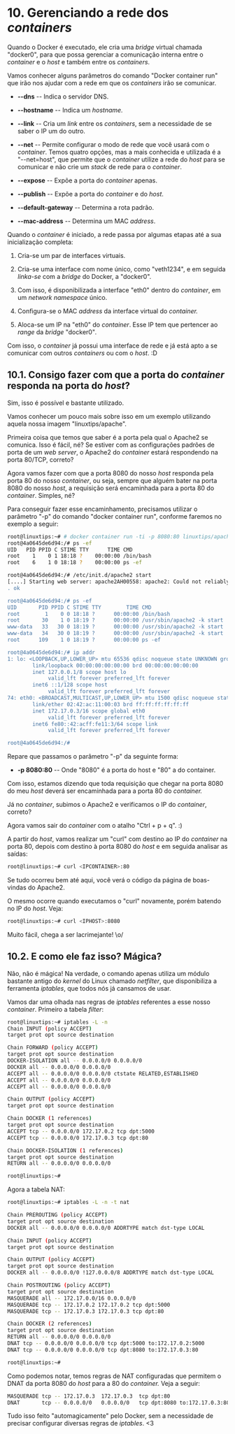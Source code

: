 # 10. Gerenciando a rede dos *containers*

Quando o Docker é executado, ele cria uma *bridge* virtual chamada
"docker0", para que possa gerenciar a comunicação interna entre o
*container* e o *host* e também entre os *containers*.

Vamos conhecer alguns parâmetros do comando "Docker container run" que
irão nos ajudar com a rede em que os *containers* irão se comunicar.

-   **\--dns** -- Indica o servidor DNS.

-   **\--hostname** -- Indica um *hostname.*

-   **\--link** -- Cria um *link* entre os *containers*, sem a necessidade de se saber o IP um do outro.

-   **\--net** -- Permite configurar o modo de rede que você usará com o *container*. Temos quatro opções, mas a mais conhecida e utilizada é a "\--net=host", que permite que o *container* utilize a rede do *host* para se comunicar e não crie um *stack* de rede para o *container*.

-   **\--expose** -- Expõe a porta do *container* apenas.

-   **\--publish** -- Expõe a porta do *container* e do *host*.

-   **\--default-gateway** -- Determina a rota padrão.

-   **\--mac-address** -- Determina um MAC *address*.

Quando o *container* é iniciado, a rede passa por algumas etapas até a
sua inicialização completa:

1.  Cria-se um par de interfaces virtuais.

2.  Cria-se uma interface com nome único, como "veth1234", e em seguida *linka-se* com a *bridge* do Docker, a "docker0".

3.  Com isso, é disponibilizada a interface "eth0" dentro do *container*, em um *network namespace* único.

4.  Configura-se o MAC *address* da interface virtual do *container.*

5.  Aloca-se um IP na "eth0" do *container*. Esse IP tem que pertencer ao *range* da *bridge* "docker0"*.*

Com isso, o *container* já possui uma interface de rede e já está apto a
se comunicar com outros *containers* ou com o *host*. :D

## 10.1. Consigo fazer com que a porta do *container* responda na porta do *host*?

Sim, isso é possível e bastante utilizado.

Vamos conhecer um pouco mais sobre isso em um exemplo utilizando aquela
nossa imagem "linuxtips/apache".

Primeira coisa que temos que saber é a porta pela qual o Apache2 se
comunica. Isso é fácil, né? Se estiver com as configurações padrões de
porta de um *web server*, o Apache2 do *container* estará respondendo na
porta 80/TCP, correto?

Agora vamos fazer com que a porta 8080 do nosso *host* responda pela
porta 80 do nosso *container*, ou seja, sempre que alguém bater na porta
8080 do nosso *host*, a requisição será encaminhada para a porta 80 do
*container*. Simples, né?

Para conseguir fazer esse encaminhamento, precisamos utilizar o
parâmetro "-p" do comando "docker container run", conforme faremos no
exemplo a seguir:

```bash
root@linuxtips:~# # docker container run -ti -p 8080:80 linuxtips/apache:1.0 /bin/bash
root@4a0645de6d94:/# ps -ef
UID   PID PPID C STIME TTY      TIME CMD
root    1    0 1 18:18 ?    00:00:00 /bin/bash
root    6    1 0 18:18 ?    00:00:00 ps -ef

root@4a0645de6d94:/# /etc/init.d/apache2 start
[....] Starting web server: apache2AH00558: apache2: Could not reliably determine the server's fully qualified domain name, using 172.17.0.3. Set the 'ServerName' directive globally to suppress this message
. ok

root@4a0645de6d94:/# ps -ef
UID       PID PPID C STIME TTY        TIME CMD
root        1    0 0 18:18 ?      00:00:00 /bin/bash
root       30    1 0 18:19 ?      00:00:00 /usr/sbin/apache2 -k start
www-data   33   30 0 18:19 ?      00:00:00 /usr/sbin/apache2 -k start
www-data   34   30 0 18:19 ?      00:00:00 /usr/sbin/apache2 -k start
root      109    1 0 18:19 ?      00:00:00 ps -ef

root@4a0645de6d94:/# ip addr
1: lo: <LOOPBACK,UP,LOWER_UP> mtu 65536 qdisc noqueue state UNKNOWN group default
        link/loopback 00:00:00:00:00:00 brd 00:00:00:00:00:00
        inet 127.0.0.1/8 scope host lo
             valid_lft forever preferred_lft forever
        inet6 ::1/128 scope host
             valid_lft forever preferred_lft forever
74: eth0: <BROADCAST,MULTICAST,UP,LOWER_UP> mtu 1500 qdisc noqueue state UP group default
        link/ether 02:42:ac:11:00:03 brd ff:ff:ff:ff:ff:ff
        inet 172.17.0.3/16 scope global eth0
             valid_lft forever preferred_lft forever
        inet6 fe80::42:acff:fe11:3/64 scope link
             valid_lft forever preferred_lft forever

root@4a0645de6d94:/#
```

Repare que passamos o parâmetro "-p" da seguinte forma:

-   **-p 8080:80** -- Onde "8080" é a porta do host e "80" a do container.

Com isso, estamos dizendo que toda requisição que chegar na porta 8080
do meu *host* deverá ser encaminhada para a porta 80 do *container.*

Já no *container*, subimos o Apache2 e verificamos o IP do *container*,
correto?

Agora vamos sair do *container* com o atalho "Ctrl + p + q". :)

A partir do *host*, vamos realizar um "curl" com destino ao IP do
*container* na porta 80, depois com destino à porta 8080 do *host* e em
seguida analisar as saídas:

```bash
root@linuxtips:~# curl <IPCONTAINER>:80
```

Se tudo ocorreu bem até aqui, você verá o código da página de
boas-vindas do Apache2.

O mesmo ocorre quando executamos o "curl" novamente, porém batendo no IP
do *host*. Veja:

```bash
root@linuxtips:~# curl <IPHOST>:8080
```

Muito fácil, chega a ser lacrimejante! \\o/

## 10.2. E como ele faz isso? Mágica?

Não, não é mágica! Na verdade, o comando apenas utiliza um módulo
bastante antigo do *kernel* do Linux chamado *netfilter*, que
disponibiliza a ferramenta *iptables*, que todos nós já cansamos de
usar.

Vamos dar uma olhada nas regras de *iptables* referentes a esse nosso
*container*. Primeiro a tabela *filter*:

```bash
root@linuxtips:~# iptables -L -n
Chain INPUT (policy ACCEPT)
target prot opt source destination

Chain FORWARD (policy ACCEPT)
target prot opt source destination
DOCKER-ISOLATION all -- 0.0.0.0/0 0.0.0.0/0
DOCKER all -- 0.0.0.0/0 0.0.0.0/0
ACCEPT all -- 0.0.0.0/0 0.0.0.0/0 ctstate RELATED,ESTABLISHED
ACCEPT all -- 0.0.0.0/0 0.0.0.0/0
ACCEPT all -- 0.0.0.0/0 0.0.0.0/0

Chain OUTPUT (policy ACCEPT)
target prot opt source destination

Chain DOCKER (1 references)
target prot opt source destination
ACCEPT tcp -- 0.0.0.0/0 172.17.0.2 tcp dpt:5000
ACCEPT tcp -- 0.0.0.0/0 172.17.0.3 tcp dpt:80

Chain DOCKER-ISOLATION (1 references)
target prot opt source destination
RETURN all -- 0.0.0.0/0 0.0.0.0/0

root@linuxtips:~#
```

Agora a tabela NAT:

```bash
root@linuxtips:~# iptables -L -n -t nat

Chain PREROUTING (policy ACCEPT)
target prot opt source destination
DOCKER all -- 0.0.0.0/0 0.0.0.0/0 ADDRTYPE match dst-type LOCAL

Chain INPUT (policy ACCEPT)
target prot opt source destination

Chain OUTPUT (policy ACCEPT)
target prot opt source destination
DOCKER all -- 0.0.0.0/0 !127.0.0.0/8 ADDRTYPE match dst-type LOCAL

Chain POSTROUTING (policy ACCEPT)
target prot opt source destination
MASQUERADE all -- 172.17.0.0/16 0.0.0.0/0
MASQUERADE tcp -- 172.17.0.2 172.17.0.2 tcp dpt:5000
MASQUERADE tcp -- 172.17.0.3 172.17.0.3 tcp dpt:80

Chain DOCKER (2 references)
target prot opt source destination
RETURN all -- 0.0.0.0/0 0.0.0.0/0
DNAT tcp -- 0.0.0.0/0 0.0.0.0/0 tcp dpt:5000 to:172.17.0.2:5000
DNAT tcp -- 0.0.0.0/0 0.0.0.0/0 tcp dpt:8080 to:172.17.0.3:80

root@linuxtips:~#
```

Como podemos notar, temos regras de NAT configuradas que permitem o DNAT
da porta 8080 do *host* para a 80 do *container.* Veja a seguir:

```bash
MASQUERADE tcp -- 172.17.0.3  172.17.0.3  tcp dpt:80
DNAT       tcp -- 0.0.0.0/0   0.0.0.0/0   tcp dpt:8080 to:172.17.0.3:80
```

Tudo isso feito "automagicamente" pelo Docker, sem a necessidade de
precisar configurar diversas regras de *iptables*. \<3

